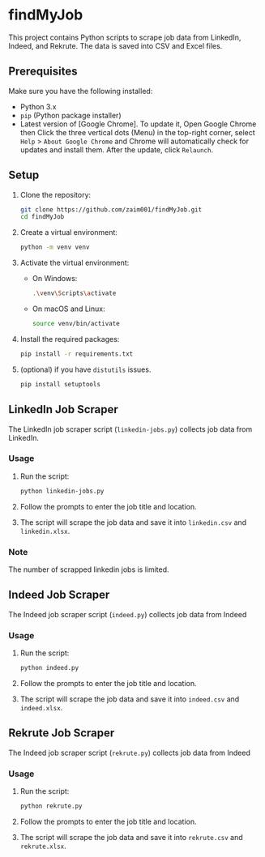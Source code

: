 # findMyJob
This project contains Python scripts to scrape job data from LinkedIn, Indeed, and Rekrute. The data is saved into CSV and Excel files.

## Prerequisites

Make sure you have the following installed:

- Python 3.x
- `pip` (Python package installer)
- Latest version of [Google Chrome]. To update it, Open Google Chrome then Click the three vertical dots (Menu) in the top-right corner, select `Help` > `About Google Chrome` and Chrome will automatically check for updates and install them. After the update, click `Relaunch`.

## Setup

1. Clone the repository:

    ```sh
    git clone https://github.com/zaim001/findMyJob.git
    cd findMyJob
    ```

2. Create a virtual environment:

    ```sh
    python -m venv venv
    ```

3. Activate the virtual environment:

    - On Windows:
        ```sh
        .\venv\Scripts\activate
        ```
    - On macOS and Linux:
        ```sh
        source venv/bin/activate
        ```

4. Install the required packages:

    ```sh
    pip install -r requirements.txt
    ```
5. (optional) if you have `distutils` issues.
   
    ```sh
   pip install setuptools
    ```
## LinkedIn Job Scraper

The LinkedIn job scraper script (`linkedin-jobs.py`) collects job data from LinkedIn.

### Usage

1. Run the script:

    ```sh
    python linkedin-jobs.py
    ```

2. Follow the prompts to enter the job title and location.

3. The script will scrape the job data and save it into `linkedin.csv` and `linkedin.xlsx`.

### Note

The number of scrapped linkedin jobs is limited.

## Indeed Job Scraper

The Indeed job scraper script (`indeed.py`) collects job data from Indeed

### Usage

1. Run the script:

    ```sh
    python indeed.py
    ```

2. Follow the prompts to enter the job title and location.

3. The script will scrape the job data and save it into `indeed.csv` and `indeed.xlsx`.

## Rekrute Job Scraper

The Indeed job scraper script (`rekrute.py`) collects job data from Indeed

### Usage

1. Run the script:

    ```sh
    python rekrute.py
    ```

2. Follow the prompts to enter the job title and location.

3. The script will scrape the job data and save it into `rekrute.csv` and `rekrute.xlsx`.
